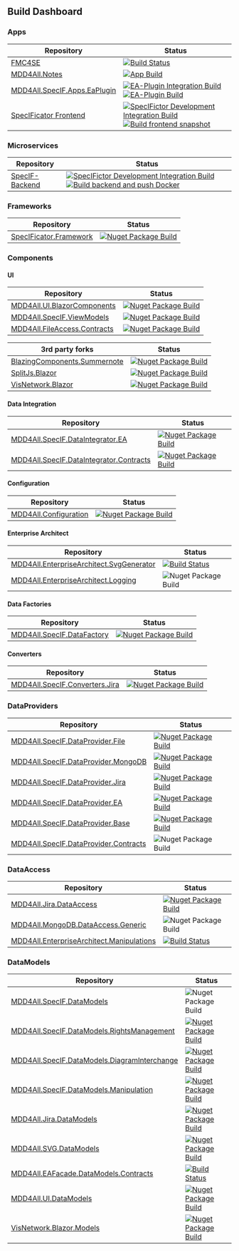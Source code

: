 ## Build Dashboard
### Apps
|Repository|Status|
|-|-|
|[FMC4SE](https://github.com/oalt/fmc4se)|[![Build Status](https://dev.azure.com/oa0170/FMC4SE/_apis/build/status/oalt.fmc4se?branchName=master)](https://dev.azure.com/oa0170/FMC4SE/_build/latest?definitionId=1&branchName=master)|
|[MDD4All.Notes](https://github.com/oalt/MDD4All.Notes)|[![App Build](https://github.com/oalt/MDD4All.Notes/actions/workflows/build.yml/badge.svg)](https://github.com/oalt/MDD4All.Notes/actions/workflows/build.yml)|
|[MDD4All.SpecIF.Apps.EaPlugin](https://github.com/oalt/MDD4All.SpecIF.Apps.EaPlugin)|[![EA-Plugin Integration Build](https://github.com/specificator/SpecIFicator-dev/actions/workflows/EA-plugin-inetgration-dev-build.yml/badge.svg)](https://github.com/specificator/SpecIFicator-dev/actions/workflows/EA-plugin-inetgration-dev-build.yml) [![EA-Plugin Build](https://github.com/oalt/MDD4All.SpecIF.Apps.EaPlugin/actions/workflows/build.yml/badge.svg)](https://github.com/oalt/MDD4All.SpecIF.Apps.EaPlugin/actions/workflows/build.yml)|
|[SpecIFicator Frontend](https://github.com/oalt/SpecIFicator-dev)|[![SpecIFictor Development Integration Build](https://github.com/oalt/SpecIFicator-dev/actions/workflows/specificator-integration-dev-build.yml/badge.svg)](https://github.com/oalt/SpecIFicator-dev/actions/workflows/specificator-integration-dev-build.yml) [![Build frontend snapshot](https://github.com/oalt/SpecIFicator-dev/actions/workflows/frontend-publish-snapshot.yml/badge.svg)](https://github.com/oalt/SpecIFicator-dev/actions/workflows/frontend-publish-snapshot.yml)|

### Microservices
|Repository|Status|
|-|-|
|[SpecIF-Backend](https://github.com/oalt/SpecIFicator-dev)|[![SpecIFictor Development Integration Build](https://github.com/oalt/SpecIFicator-dev/actions/workflows/specificator-integration-dev-build.yml/badge.svg)](https://github.com/oalt/SpecIFicator-dev/actions/workflows/specificator-integration-dev-build.yml) [![Build backend and push Docker](https://github.com/oalt/SpecIFicator-dev/actions/workflows/backend-docker-build.yml/badge.svg)](https://github.com/oalt/SpecIFicator-dev/actions/workflows/backend-docker-build.yml)|

### Frameworks
|Repository|Status|
|-|-|
|[SpecIFicator.Framework](https://github.com/specificator/SpecIFicator.Framework)|[![Nuget Package Build](https://github.com/specificator/SpecIFicator.Framework/actions/workflows/build.yml/badge.svg)](https://github.com/specificator/SpecIFicator.Framework/actions/workflows/build.yml)|

### Components

#### UI
|Repository|Status|
|-|-|
|[MDD4All.UI.BlazorComponents](https://github.com/oalt/MDD4All.UI.BlazorComponents)|[![Nuget Package Build](https://github.com/oalt/MDD4All.UI.BlazorComponents/actions/workflows/build.yml/badge.svg)](https://github.com/oalt/MDD4All.UI.BlazorComponents/actions/workflows/build.yml)|
|[MDD4All.SpecIF.ViewModels](https://github.com/oalt/MDD4All.SpecIF.ViewModels)|[![Nuget Package Build](https://github.com/oalt/MDD4All.SpecIF.ViewModels/actions/workflows/build.yml/badge.svg)](https://github.com/oalt/MDD4All.SpecIF.ViewModels/actions/workflows/build.yml)|
|[MDD4All.FileAccess.Contracts](https://github.com/oalt/MDD4All.FileAccess.Contracts)|[![Nuget Package Build](https://github.com/oalt/MDD4All.FileAccess.Contracts/actions/workflows/build.yml/badge.svg)](https://github.com/oalt/MDD4All.FileAccess.Contracts/actions/workflows/build.yml)|

|3rd party forks|Status|
|-|-|
|[BlazingComponents.Summernote](https://github.com/oalt/Summernote)|[![Nuget Package Build](https://github.com/oalt/Summernote/actions/workflows/build.yml/badge.svg)](https://github.com/oalt/Summernote/actions/workflows/build.yml)|
|[SplitJs.Blazor](https://github.com/oalt/SplitJs.Blazor)|[![Nuget Package Build](https://github.com/oalt/SplitJs.Blazor/actions/workflows/build.yml/badge.svg)](https://github.com/oalt/SplitJs.Blazor/actions/workflows/build.yml)|
|[VisNetwork.Blazor](https://github.com/oalt/VisNetwork.Blazor)|[![Nuget Package Build](https://github.com/oalt/VisNetwork.Blazor/actions/workflows/build.yml/badge.svg)](https://github.com/oalt/VisNetwork.Blazor/actions/workflows/build.yml)|

#### Data Integration
|Repository|Status|
|-|-|
|[MDD4All.SpecIF.DataIntegrator.EA](https://github.com/oalt/MDD4All.SpecIF.DataIntegrator.EA)|[![Nuget Package Build](https://github.com/oalt/MDD4All.SpecIF.DataIntegrator.EA/actions/workflows/build.yml/badge.svg)](https://github.com/oalt/MDD4All.SpecIF.DataIntegrator.EA/actions/workflows/build.yml)|
|[MDD4All.SpecIF.DataIntegrator.Contracts](https://github.com/oalt/MDD4All.SpecIF.DataIntegrator.Contracts)|[![Nuget Package Build](https://github.com/oalt/MDD4All.SpecIF.DataIntegrator.Contracts/actions/workflows/build.yml/badge.svg)](https://github.com/oalt/MDD4All.SpecIF.DataIntegrator.Contracts/actions/workflows/build.yml)|

#### Configuration
|Repository|Status|
|-|-|
|[MDD4All.Configuration](https://github.com/oalt/MDD4All.Configuration)|[![Nuget Package Build](https://github.com/oalt/MDD4All.Configuration/actions/workflows/build.yml/badge.svg)](https://github.com/oalt/MDD4All.Configuration/actions/workflows/build.yml)|

#### Enterprise Architect
|Repository|Status|
|-|-|
|[MDD4All.EnterpriseArchitect.SvgGenerator](https://github.com/oalt/fmc4seSvgGenerator)|[![Build Status](https://dev.azure.com/oa0170/MDD4All.SVG/_apis/build/status/oalt.fmc4seSvgGenerator?branchName=master)](https://dev.azure.com/oa0170/MDD4All.SVG/_build/latest?definitionId=4&branchName=master)|
|[MDD4All.EnterpriseArchitect.Logging](https://github.com/oalt/MDD4All.EnterpriseArchitect.Logging)|![Nuget Package Build](https://github.com/oalt/MDD4All.EnterpriseArchitect.Logging/workflows/Nuget%20Package%20Build/badge.svg)|

#### Data Factories
|Repository|Status|
|-|-|
|[MDD4All.SpecIF.DataFactory](https://github.com/oalt/MDD4All.SpecIF.DataFactory)|[![Nuget Package Build](https://github.com/oalt/MDD4All.SpecIF.DataFactory/actions/workflows/build.yml/badge.svg)](https://github.com/oalt/MDD4All.SpecIF.DataFactory/actions/workflows/build.yml)|

#### Converters
|Repository|Status|
|-|-|
|[MDD4All.SpecIF.Converters.Jira](https://github.com/oalt/MDD4All.SpecIF.Converters.Jira)|[![Nuget Package Build](https://github.com/oalt/MDD4All.SpecIF.Converters.Jira/actions/workflows/build.yml/badge.svg)](https://github.com/oalt/MDD4All.SpecIF.Converters.Jira/actions/workflows/build.yml)|


### DataProviders
|Repository|Status|
|-|-|
|[MDD4All.SpecIF.DataProvider.File](https://github.com/oalt/MDD4All.SpecIF.DataProvider.File)|[![Nuget Package Build](https://github.com/oalt/MDD4All.SpecIF.DataProvider.File/actions/workflows/build.yml/badge.svg)](https://github.com/oalt/MDD4All.SpecIF.DataProvider.File/actions/workflows/build.yml)|
|[MDD4All.SpecIF.DataProvider.MongoDB](https://github.com/oalt/MDD4All.SpecIF.DataProvider.MongoDB)|[![Nuget Package Build](https://github.com/oalt/MDD4All.SpecIF.DataProvider.MongoDB/actions/workflows/build.yml/badge.svg)](https://github.com/oalt/MDD4All.SpecIF.DataProvider.MongoDB/actions/workflows/build.yml)|
|[MDD4All.SpecIF.DataProvider.Jira](https://github.com/oalt/MDD4All.SpecIF.DataProvider.Jira)|[![Nuget Package Build](https://github.com/oalt/MDD4All.SpecIF.DataProvider.Jira/actions/workflows/build.yml/badge.svg)](https://github.com/oalt/MDD4All.SpecIF.DataProvider.Jira/actions/workflows/build.yml)|
|[MDD4All.SpecIF.DataProvider.EA](https://github.com/oalt/MDD4All.SpecIF.DataProvider.EA)|[![Nuget Package Build](https://github.com/oalt/MDD4All.SpecIF.DataProvider.EA/actions/workflows/build.yml/badge.svg)](https://github.com/oalt/MDD4All.SpecIF.DataProvider.EA/actions/workflows/build.yml)|
|[MDD4All.SpecIF.DataProvider.Base](https://github.com/oalt/MDD4All.SpecIF.DataProvider.Base)|[![Nuget Package Build](https://github.com/oalt/MDD4All.SpecIF.DataProvider.Base/actions/workflows/build.yml/badge.svg)](https://github.com/oalt/MDD4All.SpecIF.DataProvider.Base/actions/workflows/build.yml)|
|[MDD4All.SpecIF.DataProvider.Contracts](https://github.com/oalt/MDD4All.SpecIF.DataProvider.Contracts)|![Nuget Package Build](https://github.com/oalt/MDD4All.SpecIF.DataProvider.Contracts/workflows/Nuget%20Package%20Build/badge.svg)|


### DataAccess
|Repository|Status|
|-|-|
|[MDD4All.Jira.DataAccess](https://github.com/oalt/MDD4All.Jira.DataAccess)|[![Nuget Package Build](https://github.com/oalt/MDD4All.Jira.DataAccess/actions/workflows/build.yml/badge.svg)](https://github.com/oalt/MDD4All.Jira.DataAccess/actions/workflows/build.yml)|
|[MDD4All.MongoDB.DataAccess.Generic](https://github.com/oalt/MDD4All.MongoDB.DataAccess.Generic)|![Nuget Package Build](https://github.com/oalt/MDD4All.MongoDB.DataAccess.Generic/workflows/Nuget%20Package%20Build/badge.svg)|
|[MDD4All.EnterpriseArchitect.Manipulations](https://github.com/oalt/eaapi)|[![Build Status](https://dev.azure.com/oa0170/EAAPI/_apis/build/status/oalt.eaapi?branchName=master)](https://dev.azure.com/oa0170/EAAPI/_build/latest?definitionId=2&branchName=master)|

### DataModels
|Repository|Status|
|-|-|
|[MDD4All.SpecIF.DataModels](https://github.com/oalt/MDD4All.SpecIF.DataModels)|![Nuget Package Build](https://github.com/oalt/MDD4All.SpecIF.DataModels/workflows/Nuget%20Package%20Build/badge.svg)|
|[MDD4All.SpecIF.DataModels.RightsManagement](https://github.com/oalt/MDD4All.SpecIF.DataModels.RightsManagement)|[![Nuget Package Build](https://github.com/oalt/MDD4All.SpecIF.DataModels.RightsManagement/actions/workflows/build.yml/badge.svg)](https://github.com/oalt/MDD4All.SpecIF.DataModels.RightsManagement/actions/workflows/build.yml)|
|[MDD4All.SpecIF.DataModels.DiagramInterchange](https://github.com/oalt/MDD4All.SpecIF.DataModels.DiagramInterchange)|[![Nuget Package Build](https://github.com/oalt/MDD4All.SpecIF.DataModels.DiagramInterchange/actions/workflows/build.yml/badge.svg)](https://github.com/oalt/MDD4All.SpecIF.DataModels.DiagramInterchange/actions/workflows/build.yml)|
|[MDD4All.SpecIF.DataModels.Manipulation](https://github.com/oalt/MDD4All.SpecIF.DataModels.Manipulation)|[![Nuget Package Build](https://github.com/oalt/MDD4All.SpecIF.DataModels.Manipulation/actions/workflows/build.yml/badge.svg)](https://github.com/oalt/MDD4All.SpecIF.DataModels.Manipulation/actions/workflows/build.yml)|
|[MDD4All.Jira.DataModels](https://github.com/oalt/MDD4All.Jira.DataModels)|[![Nuget Package Build](https://github.com/oalt/MDD4All.Jira.DataModels/actions/workflows/build.yml/badge.svg)](https://github.com/oalt/MDD4All.Jira.DataModels/actions/workflows/build.yml)|
|[MDD4All.SVG.DataModels](https://github.com/oalt/MDD4All.SVG.DataModels)|[![Nuget Package Build](https://github.com/oalt/MDD4All.SVG.DataModels/actions/workflows/build.yml/badge.svg)](https://github.com/oalt/MDD4All.SVG.DataModels/actions/workflows/build.yml)|
|[MDD4All.EAFacade.DataModels.Contracts](https://github.com/oalt/MDD4All.EnterpriseArchitect.DataModels.Contracts)|[![Build Status](https://dev.azure.com/oa0170/MDD4All.EnterpriseArchitect.DataModels.Contracts/_apis/build/status/oalt.MDD4All.EnterpriseArchitect.DataModels.Contracts?branchName=master)](https://dev.azure.com/oa0170/MDD4All.EnterpriseArchitect.DataModels.Contracts/_build/latest?definitionId=6&branchName=master)|
|[MDD4All.UI.DataModels](https://github.com/oalt/MDD4All.UI.DataModels)|[![Nuget Package Build](https://github.com/oalt/MDD4All.UI.DataModels/actions/workflows/build.yml/badge.svg)](https://github.com/oalt/MDD4All.UI.DataModels/actions/workflows/build.yml)|
|[VisNetwork.Blazor.Models](https://github.com/oalt/VisNetwork.Blazor.Models)|[![Nuget Package Build](https://github.com/oalt/VisNetwork.Blazor.Models/actions/workflows/build.yml/badge.svg)](https://github.com/oalt/VisNetwork.Blazor.Models/actions/workflows/build.yml)|
